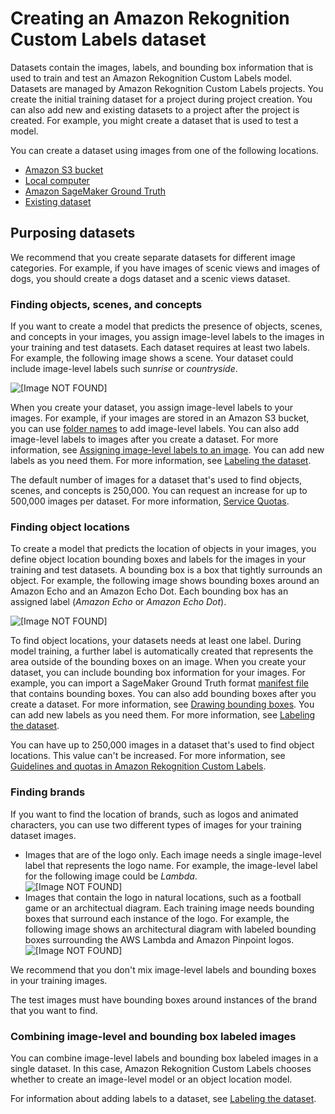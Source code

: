 # Creating an Amazon Rekognition Custom Labels dataset<a name="cd-create-dataset"></a>

Datasets contain the images, labels, and bounding box information that is used to train and test an Amazon Rekognition Custom Labels model\. Datasets are managed by Amazon Rekognition Custom Labels projects\. You create the initial training dataset for a project during project creation\. You can also add new and existing datasets to a project after the project is created\. For example, you might create a dataset that is used to test a model\. 

You can create a dataset using images from one of the following locations\.
+ [Amazon S3 bucket](cd-s3.md)
+ [Local computer](cd-computer.md)
+ [Amazon SageMaker Ground Truth](cd-ground-truth.md)
+ [Existing dataset](cd-existing-dataset.md)

## Purposing datasets<a name="cd-dataset-purpose"></a>

We recommend that you create separate datasets for different image categories\. For example, if you have images of scenic views and images of dogs, you should create a dogs dataset and a scenic views dataset\.

### Finding objects, scenes, and concepts<a name="cd-classification"></a>

If you want to create a model that predicts the presence of objects, scenes, and concepts in your images, you assign image\-level labels to the images in your training and test datasets\. Each dataset requires at least two labels\. For example, the following image shows a scene\. Your dataset could include image\-level labels such *sunrise* or *countryside*\. 

![\[Image NOT FOUND\]](http://docs.aws.amazon.com/rekognition/latest/customlabels-dg/images/sunrise.png)

When you create your dataset, you assign image\-level labels to your images\. For example, if your images are stored in an Amazon S3 bucket, you can use [folder names](cd-s3.md) to add image\-level labels\. You can also add image\-level labels to images after you create a dataset\. For more information, see [Assigning image\-level labels to an image](rv-assign-labels.md)\. You can add new labels as you need them\. For more information, see [Labeling the dataset](rv-editing-labels.md)\.

The default number of images for a dataset that's used to find objects, scenes, and concepts is 250,000\. You can request an increase for up to 500,000 images per dataset\. For more information, [Service Quotas](https://docs.aws.amazon.com/general/latest/gr/rekognition_region.html#limits_rekognition)\.

### Finding object locations<a name="cd-localization"></a>

To create a model that predicts the location of objects in your images, you define object location bounding boxes and labels for the images in your training and test datasets\. A bounding box is a box that tightly surrounds an object\. For example, the following image shows bounding boxes around an Amazon Echo and an Amazon Echo Dot\. Each bounding box has an assigned label \(*Amazon Echo* or *Amazon Echo Dot*\)\.

![\[Image NOT FOUND\]](http://docs.aws.amazon.com/rekognition/latest/customlabels-dg/images/echos.png)

To find object locations, your datasets needs at least one label\. During model training, a further label is automatically created that represents the area outside of the bounding boxes on an image\. When you create your dataset, you can include bounding box information for your images\. For example, you can import a SageMaker Ground Truth format [manifest file](cd-manifest-files.md) that contains bounding boxes\. You can also add bounding boxes after you create a dataset\. For more information, see [Drawing bounding boxes](rv-bounding-box.md)\. You can add new labels as you need them\. For more information, see [Labeling the dataset](rv-editing-labels.md)\.

You can have up to 250,000 images in a dataset that's used to find object locations\. This value can't be increased\. For more information, see [Guidelines and quotas in Amazon Rekognition Custom Labels](limits.md)\.

### Finding brands<a name="cd-brand-detection"></a>

If you want to find the location of brands, such as logos and animated characters, you can use two different types of images for your training dataset images\. 
+  Images that are of the logo only\. Each image needs a single image\-level label that represents the logo name\. For example, the image\-level label for the following image could be *Lambda*\.  
![\[Image NOT FOUND\]](http://docs.aws.amazon.com/rekognition/latest/customlabels-dg/images/lambda-logo.jpg)
+ Images that contain the logo in natural locations, such as a football game or an architectual diagram\. Each training image needs bounding boxes that surround each instance of the logo\. For example, the following image shows an architectural diagram with labeled bounding boxes surrounding the AWS Lambda and Amazon Pinpoint logos\.   
![\[Image NOT FOUND\]](http://docs.aws.amazon.com/rekognition/latest/customlabels-dg/images/brand-detection-lambda.png)

We recommend that you don't mix image\-level labels and bounding boxes in your training images\. 

The test images must have bounding boxes around instances of the brand that you want to find\. 

### Combining image\-level and bounding box labeled images<a name="cd-combine"></a>

You can combine image\-level labels and bounding box labeled images in a single dataset\. In this case, Amazon Rekognition Custom Labels chooses whether to create an image\-level model or an object location model\. 

For information about adding labels to a dataset, see [Labeling the dataset](rv-editing-labels.md)\.